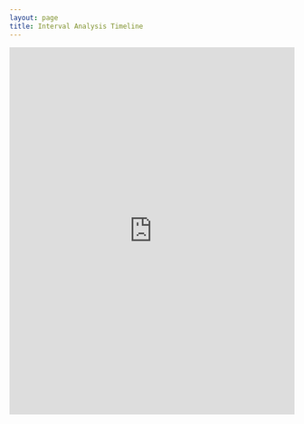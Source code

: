 ```yaml
---
layout: page
title: Interval Analysis Timeline
---
```

<iframe src='https://cdn.knightlab.com/libs/timeline3/latest/embed/index.html?source=1VO66d5Q7SITgVYxnXNWnVoJeJF7EgPOIFSEnCUVsRVI&font=Default&lang=en&initial_zoom=2&height=650' width='100%' height='650' webkitallowfullscreen mozallowfullscreen allowfullscreen frameborder='0'></iframe>
